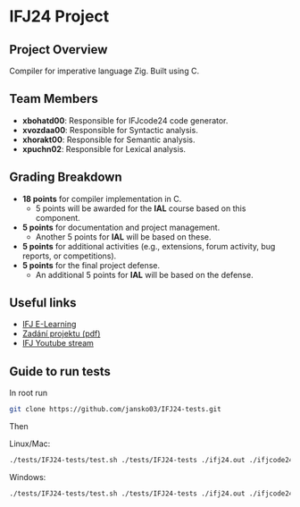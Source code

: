 # IFJ24 Project

## Project Overview

Compiler for imperative language Zig. Built using C.

## Team Members

- **xbohatd00**: Responsible for IFJcode24 code generator.
- **xvozdaa00**: Responsible for Syntactic analysis.
- **xhorakt00**: Responsible for Semantic analysis.
- **xpuchn02**: Responsible for Lexical analysis.

## Grading Breakdown

- **18 points** for compiler implementation in C.
  - 5 points will be awarded for the **IAL** course based on this component.
- **5 points** for documentation and project management.
  - Another 5 points for **IAL** will be based on these.
- **5 points** for additional activities (e.g., extensions, forum activity, bug reports, or competitions).
- **5 points** for the final project defense.
  - An additional 5 points for **IAL** will be based on the defense.

## Useful links

- [IFJ E-Learning](https://moodle.vut.cz/course/view.php?id=280931)
- [Zadání projektu (pdf)](https://www.fit.vut.cz/study/course/IFJ/private/projekt/ifj2024.pdf)
- [IFJ Youtube stream](https://www.youtube.com/playlist?list=PL_eb8wrKJwYv5QeMHsmWNBKohVDK6yqHk)

## Guide to run tests

In root run

```bash
git clone https://github.com/jansko03/IFJ24-tests.git
```

Then

Linux/Mac:

```bash
./tests/IFJ24-tests/test.sh ./tests/IFJ24-tests ./ifj24.out ./ifjcode24/ic24int_linux_2024-11-21/ic24int
```

Windows:

```bash
./tests/IFJ24-tests/test.sh ./tests/IFJ24-tests ./ifj24.out ./ifjcode24/ic24int_win_2024-11-21/ic24int
```
